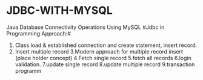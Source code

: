 # JDBC-WITH-MYSQL
Java Database Connectivity Operations Using MySQL 
#Jdbc in Programming Approach:#
1. Class load & established connection and create statement, insert record.
2. Insert multiple record
3.Modern approach for multiple record insert (place holder concept)
4.Fetch single record 
5.fetch all records 
6.login validation.
7.update single record
8.update multiple record
9.transaction programm
